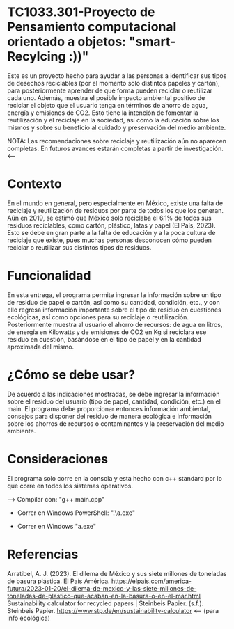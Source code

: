 # TC1033.301-Proyecto de Pensamiento computacional orientado a objetos: "smart-Recylcing :))"
Este es un proyecto hecho para ayudar a las personas a identificar sus tipos de desechos reciclables (por el momento solo distintos papeles y cartón), para posteriormente aprender de qué forma pueden reciclar o reutilizar cada uno. Además, muestra el posible impacto ambiental positivo de reciclar el objeto que el usuario tenga en términos de ahorro de agua, energía y emisiones de CO2. Esto tiene la intención de fomentar la reutilización y el reciclaje en la sociedad, así como la educación sobre los mismos y sobre su beneficio al cuidado y preservación del medio ambiente.

NOTA: Las recomendaciones sobre reciclaje y reutilización aún no aparecen completas. En futuros avances estarán completas a partir de investigación.<--

# Contexto
En el mundo en general, pero especialmente en México, existe una falta de reciclaje y reutilización de residuos por parte de todos los que los generan. Aún en 2019, se estimó que México solo reciclaba el 6.1% de todos sus residuos reciclables, como cartón, plástico, latas y papel (El País, 2023). Esto se debe en gran parte a la falta de educación y a la poca cultura de reciclaje que existe, pues muchas personas desconocen cómo pueden reciclar o reutilizar sus distintos tipos de residuos.

# Funcionalidad
En esta entrega, el programa permite ingresar la información sobre un tipo de residuo de papel o cartón, así como su cantidad, condición, etc., y con ello regresa información importante sobre el tipo de residuo en cuestiones ecológicas, así como opciones para su reciclaje o reutilización. Posteriormente muestra al usuario el ahorro de recursos: de agua en litros, de energía en Kilowatts y de emisiones de CO2 en Kg si reciclara ese residuo en cuestión, basándose en el tipo de papel y en la cantidad aproximada del mismo.

# ¿Cómo se debe usar?
De acuerdo a las indicaciones mostradas, se debe ingresar la información sobre el residuo del usuario (tipo de papel, cantidad, condición, etc.) en el main. El programa debe proporcionar entonces información ambiental, consejos para disponer del residuo de manera ecológica e información sobre los ahorros de recursos o contaminantes y la preservación del medio ambiente.

# Consideraciones
El programa solo corre en la consola y esta hecho con c++ standard por lo que corre en todos los sistemas operativos.

--> Compilar con: "g++ main.cpp"

+ Correr en Windows PowerShell: ".\a.exe"

+ Correr en Windows "a.exe"

# Referencias
Arratibel, A. J. (2023). El dilema de México y sus siete millones de toneladas de basura plástica. El País América. https://elpais.com/america-futura/2023-01-20/el-dilema-de-mexico-y-las-siete-millones-de-toneladas-de-plastico-que-acaban-en-la-basura-o-en-el-mar.html
Sustainability calculator for recycled papers | Steinbeis Papier. (s.f.). Steinbeis Papier. https://www.stp.de/en/sustainability-calculator <-- (para info ecológica)
